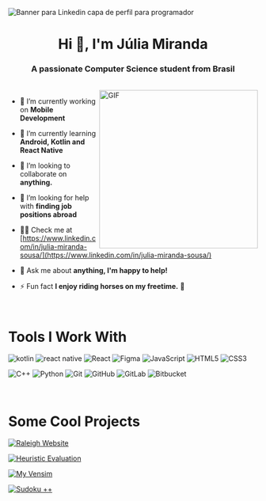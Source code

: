 ![Banner para Linkedin capa de perfil para programador ](https://user-images.githubusercontent.com/39354498/181134447-2f91f615-6f32-41a6-9e22-3f6a99d6d715.png)

<h1 align="center">Hi 👋, I'm Júlia Miranda</h1>
<h3 align="center">A passionate Computer Science student from Brasil</h3>

 <br/>
 
 <img align="right" alt="GIF" src="https://user-images.githubusercontent.com/39354498/181134384-beeb133f-31ea-4bc2-bf69-cae01681d522.gif" width="320" height="320" />
 
- 🔭 I’m currently working on **Mobile Development**

- 🌱 I’m currently learning **Android, Kotlin and React Native**

- 👯 I’m looking to collaborate on **anything.**

- 🤝 I’m looking for help with **finding job positions abroad**

- 👨‍💻 Check me at [https://www.linkedin.com/in/julia-miranda-sousa/](https://www.linkedin.com/in/julia-miranda-sousa/)

- 💬 Ask me about **anything, I'm happy to help!**

- ⚡ Fun fact **I enjoy riding horses on my freetime.** 🐴
  
<br/>

<!--------------------------------------------------------------------------------------------------------------------------->
 

# Tools I Work With ######

![kotlin](https://img.shields.io/badge/Kotlin-0095D5?&style=for-the-badge&logo=kotlin&logoColor=white) ![react native](https://img.shields.io/badge/React_Native-20232A?style=for-the-badge&logo=react&logoColor=61DAFB) ![React](https://img.shields.io/badge/react-%2320232a.svg?style=for-the-badge&logo=react&logoColor=%2361DAFB) ![Figma](https://img.shields.io/badge/figma-%23F24E1E.svg?style=for-the-badge&logo=figma&logoColor=white) ![JavaScript](https://img.shields.io/badge/javascript-%23323330.svg?style=for-the-badge&logo=javascript&logoColor=%23F7DF1E) ![HTML5](https://img.shields.io/badge/html5-%23E34F26.svg?style=for-the-badge&logo=html5&logoColor=white) ![CSS3](https://img.shields.io/badge/css3-%231572B6.svg?style=for-the-badge&logo=css3&logoColor=white) 

![C++](https://img.shields.io/badge/c++-%2300599C.svg?style=for-the-badge&logo=c%2B%2B&logoColor=white)  ![Python](https://img.shields.io/badge/python-3670A0?style=for-the-badge&logo=python&logoColor=ffdd54)  ![Git](https://img.shields.io/badge/git-%23F05033.svg?style=for-the-badge&logo=git&logoColor=white) ![GitHub](https://img.shields.io/badge/github-%23121011.svg?style=for-the-badge&logo=github&logoColor=white) ![GitLab](https://img.shields.io/badge/gitlab-%23181717.svg?style=for-the-badge&logo=gitlab&logoColor=white) ![Bitbucket](https://img.shields.io/badge/bitbucket-%230047B3.svg?style=for-the-badge&logo=bitbucket&logoColor=white)

<br/>
<!--------------------------------------------------------------------------------------------------------------------------->
 

# Some Cool Projects ######

<!-----------------------------------------------------

## 🦄 Raleigh Website - Developed With React
[![Raleigh Website](https://github-readme-stats.vercel.app/api/pin/?username=juliamsousa&repo=raleigh-website)](https://github.com/juliamsousa/raleigh-website)

##  📱 Heuristic Evaluation - Developed With Figma
[![Heuristic Evaluation](https://github-readme-stats.vercel.app/api/pin/?username=juliamsousa&repo=heuristic-evaluation)](https://github.com/juliamsousa/heuristic-evaluation)

##  📝 My Vensim - Developed With C++
[![My Vensim](https://github-readme-stats.vercel.app/api/pin/?username=juliamsousa&repo=my-vensim)](https://github.com/juliamsousa/my-vensim)

##  🎴 Sudoku - Developed With C++
[![Sudoku ++](https://github-readme-stats.vercel.app/api/pin/?username=juliamsousa&repo=sudoku-plus-plus)](https://github.com/juliamsousa/sudoku-plus-plus)
---------------------------------------------------------------------->

[![Raleigh Website](https://github-readme-stats.vercel.app/api/pin/?username=juliamsousa&repo=raleigh-website)](https://github.com/juliamsousa/raleigh-website) 

[![Heuristic Evaluation](https://github-readme-stats.vercel.app/api/pin/?username=juliamsousa&repo=heuristic-evaluation)](https://github.com/juliamsousa/heuristic-evaluation)


[![My Vensim](https://github-readme-stats.vercel.app/api/pin/?username=juliamsousa&repo=my-vensim)](https://github.com/juliamsousa/my-vensim)



[![Sudoku ++](https://github-readme-stats.vercel.app/api/pin/?username=juliamsousa&repo=sudoku-plus-plus)](https://github.com/juliamsousa/sudoku-plus-plus)


